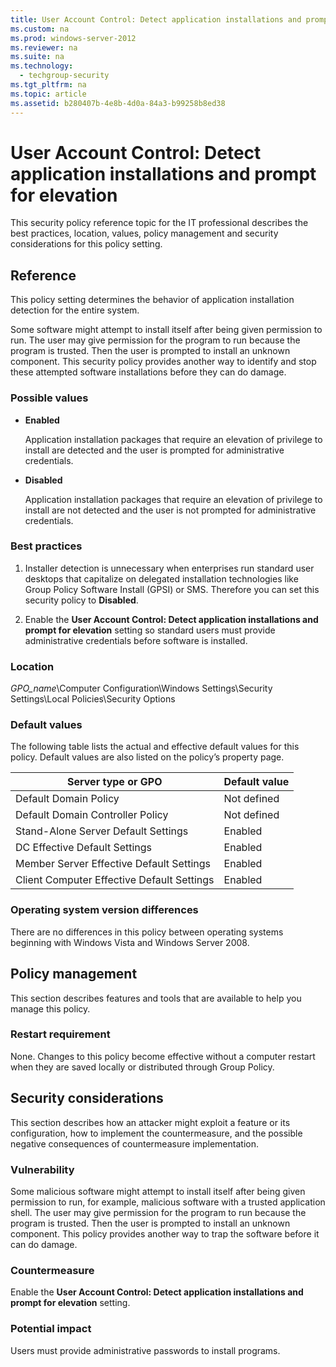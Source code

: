 ```yaml
---
title: User Account Control: Detect application installations and prompt for elevation
ms.custom: na
ms.prod: windows-server-2012
ms.reviewer: na
ms.suite: na
ms.technology: 
  - techgroup-security
ms.tgt_pltfrm: na
ms.topic: article
ms.assetid: b280407b-4e8b-4d0a-84a3-b99258b8ed38
---
```

# User Account Control: Detect application installations and prompt for elevation
This security policy reference topic for the IT professional describes the best practices, location, values, policy management and security considerations for this policy setting.  
  
## Reference  
This policy setting determines the behavior of application installation detection for the entire system.  
  
Some software might attempt to install itself after being given permission to run. The user may give permission for the program to run because the program is trusted. Then the user is prompted to install an unknown component. This security policy provides another way to identify and stop these attempted software installations before they can do damage.  
  
### Possible values  
  
-   **Enabled**  
  
    Application installation packages that require an elevation of privilege to install are detected and the user is prompted for administrative credentials.  
  
-   **Disabled**  
  
    Application installation packages that require an elevation of privilege to install are not detected and the user is not prompted for administrative credentials.  
  
### Best practices  
  
1.  Installer detection is unnecessary when enterprises run standard user desktops that capitalize on delegated installation technologies like Group Policy Software Install \(GPSI\) or SMS. Therefore you can set this security policy to **Disabled**.  
  
2.  Enable the **User Account Control: Detect application installations and prompt for elevation** setting so standard users must provide administrative credentials before software is installed.  
  
### Location  
*GPO\_name*\\Computer Configuration\\Windows Settings\\Security Settings\\Local Policies\\Security Options  
  
### Default values  
The following table lists the actual and effective default values for this policy. Default values are also listed on the policy’s property page.  
  
|Server type or GPO|Default value|  
|----------------------|-----------------|  
|Default Domain Policy|Not defined|  
|Default Domain Controller Policy|Not defined|  
|Stand\-Alone Server Default Settings|Enabled|  
|DC Effective Default Settings|Enabled|  
|Member Server Effective Default Settings|Enabled|  
|Client Computer Effective Default Settings|Enabled|  
  
### Operating system version differences  
There are no differences in this policy between operating systems beginning with Windows Vista and Windows Server 2008.  
  
## Policy management  
This section describes features and tools that are available to help you manage this policy.  
  
### Restart requirement  
None. Changes to this policy become effective without a computer restart when they are saved locally or distributed through Group Policy.  
  
## Security considerations  
This section describes how an attacker might exploit a feature or its configuration, how to implement the countermeasure, and the possible negative consequences of countermeasure implementation.  
  
### Vulnerability  
Some malicious software might attempt to install itself after being given permission to run, for example, malicious software with a trusted application shell. The user may give permission for the program to run because the program is trusted. Then the user is prompted to install an unknown component. This policy provides another way to trap the software before it can do damage.  
  
### Countermeasure  
Enable the **User Account Control: Detect application installations and prompt for elevation** setting.  
  
### Potential impact  
Users must provide administrative passwords to install programs.  
  
